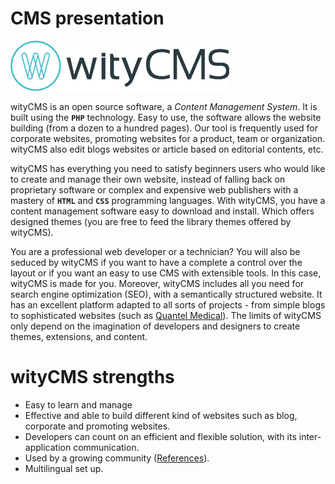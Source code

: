 # CMS presentation

![](wityCMS-logo.png)

wityCMS is an open source software, a *Content Management System*. It is built using the **`PHP`** technology. Easy to use, the software allows the website building (from a dozen to a hundred pages). Our tool is frequently used for corporate websites, promoting websites for a product, team or organization. wityCMS also edit blogs websites or article based on editorial contents, etc.

wityCMS has everything you need to satisfy beginners users who would like to create and manage their own website, instead of falling back on proprietary software or complex and expensive web publishers with a mastery of **`HTML`** and **`CSS`** programming languages. With wityCMS, you have a content management software easy to download and install. Which offers designed themes (you are free to feed the library themes offered by wityCMS).

You are a professional web developer or a technician? You will also be seduced by wityCMS if you want to have a complete a control over the layout or if you want an easy to use CMS with extensible tools. In this case, wityCMS is made for you. Moreover, wityCMS includes all you need for search engine optimization (SEO), with a semantically structured website. It has an excellent platform adapted to all sorts of projects - from simple blogs to sophisticated websites (such as [Quantel Medical](www.quantel-medical.com)). The limits of wityCMS only depend on the imagination of developers and designers to create themes, extensions, and content.

# wityCMS strengths

* Easy to learn and manage
* Effective and able to build different kind of websites such as blog, corporate and promoting websites.
* Developers can count on an efficient and flexible solution, with its inter-application communication.
* Used by a growing community ([References](https://creatiwity.net/dev/creatiwity-site/witycms#references)). 
* Multilingual set up.
